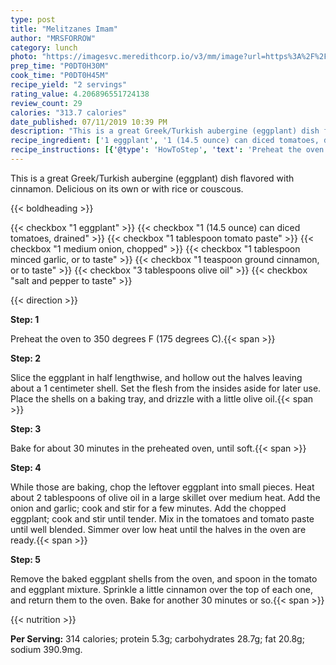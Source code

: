```yaml
---
type: post
title: "Melitzanes Imam"
author: "MRSFORROW"
category: lunch
photo: "https://imagesvc.meredithcorp.io/v3/mm/image?url=https%3A%2F%2Fimages.media-allrecipes.com%2Fuserphotos%2F70759.jpg"
prep_time: "P0DT0H30M"
cook_time: "P0DT0H45M"
recipe_yield: "2 servings"
rating_value: 4.206896551724138
review_count: 29
calories: "313.7 calories"
date_published: 07/11/2019 10:39 PM
description: "This is a great Greek/Turkish aubergine (eggplant) dish flavored with cinnamon. Delicious on its own or with rice or couscous."
recipe_ingredient: ['1 eggplant', '1 (14.5 ounce) can diced tomatoes, drained', '1 tablespoon tomato paste', '1 medium onion, chopped', '1 tablespoon minced garlic, or to taste', '1 teaspoon ground cinnamon, or to taste', '3 tablespoons olive oil', 'salt and pepper to taste']
recipe_instructions: [{'@type': 'HowToStep', 'text': 'Preheat the oven to 350 degrees F (175 degrees C).\n'}, {'@type': 'HowToStep', 'text': 'Slice the eggplant in half lengthwise, and hollow out the halves leaving about a 1 centimeter shell. Set the flesh from the insides aside for later use. Place the shells on a baking tray, and drizzle with a little olive oil.\n'}, {'@type': 'HowToStep', 'text': 'Bake for about 30 minutes in the preheated oven, until soft.\n'}, {'@type': 'HowToStep', 'text': 'While those are baking, chop the leftover eggplant into small pieces. Heat about 2 tablespoons of olive oil in a large skillet over medium heat. Add the onion and garlic; cook and stir for a few minutes. Add the chopped eggplant; cook and stir until tender. Mix in the tomatoes and  tomato paste until well blended. Simmer over low heat until the halves in the oven are ready.\n'}, {'@type': 'HowToStep', 'text': 'Remove the baked eggplant shells from the oven, and spoon in the tomato and eggplant mixture. Sprinkle a little cinnamon over the top of each one, and return them to the oven. Bake for another 30 minutes or so.\n'}]
---
```


This is a great Greek/Turkish aubergine (eggplant) dish flavored with cinnamon. Delicious on its own or with rice or couscous. 

{{< boldheading >}}

{{< checkbox "1  eggplant" >}}
{{< checkbox "1 (14.5 ounce) can diced tomatoes, drained" >}}
{{< checkbox "1 tablespoon tomato paste" >}}
{{< checkbox "1 medium onion, chopped" >}}
{{< checkbox "1 tablespoon minced garlic, or to taste" >}}
{{< checkbox "1 teaspoon ground cinnamon, or to taste" >}}
{{< checkbox "3 tablespoons olive oil" >}}
{{< checkbox "salt and pepper to taste" >}}


{{< direction >}}

**Step: 1**

Preheat the oven to 350 degrees F (175 degrees C).{{< span >}}

**Step: 2**

Slice the eggplant in half lengthwise, and hollow out the halves leaving about a 1 centimeter shell. Set the flesh from the insides aside for later use. Place the shells on a baking tray, and drizzle with a little olive oil.{{< span >}}

**Step: 3**

Bake for about 30 minutes in the preheated oven, until soft.{{< span >}}

**Step: 4**

While those are baking, chop the leftover eggplant into small pieces. Heat about 2 tablespoons of olive oil in a large skillet over medium heat. Add the onion and garlic; cook and stir for a few minutes. Add the chopped eggplant; cook and stir until tender. Mix in the tomatoes and  tomato paste until well blended. Simmer over low heat until the halves in the oven are ready.{{< span >}}

**Step: 5**

Remove the baked eggplant shells from the oven, and spoon in the tomato and eggplant mixture. Sprinkle a little cinnamon over the top of each one, and return them to the oven. Bake for another 30 minutes or so.{{< span >}}

{{< nutrition >}}

**Per Serving:** 314 calories; protein 5.3g; carbohydrates 28.7g; fat 20.8g; sodium 390.9mg.